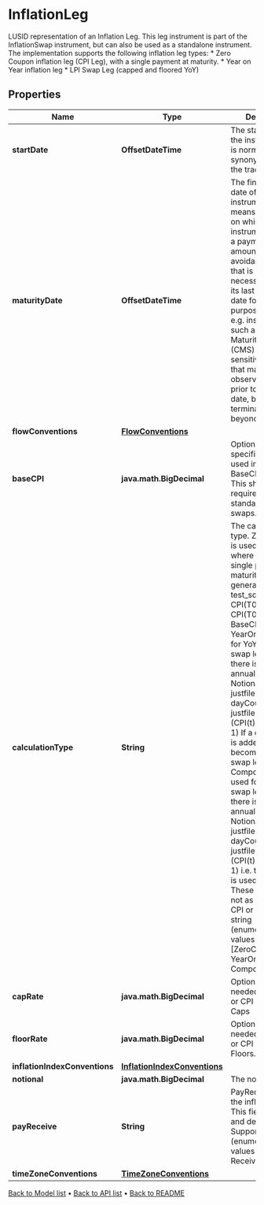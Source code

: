 

# InflationLeg

LUSID representation of an Inflation Leg. This leg instrument is part of the InflationSwap instrument, but can also be used as a standalone instrument. The implementation supports the following inflation leg types: * Zero Coupon inflation leg (CPI Leg), with a single payment at maturity. * Year on Year inflation leg * LPI Swap Leg (capped and floored YoY)

## Properties

| Name | Type | Description | Notes |
|------------ | ------------- | ------------- | -------------|
|**startDate** | **OffsetDateTime** | The start date of the instrument. This is normally synonymous with the trade-date. |  |
|**maturityDate** | **OffsetDateTime** | The final maturity date of the instrument. This means the last date on which the instruments makes a payment of any amount. For the avoidance of doubt, that is not necessarily prior to its last sensitivity date for the purposes of risk; e.g. instruments such as Constant Maturity Swaps (CMS) often have sensitivities to rates that may well be observed or set prior to the maturity date, but refer to a termination date beyond it. |  |
|**flowConventions** | [**FlowConventions**](FlowConventions.md) |  |  |
|**baseCPI** | **java.math.BigDecimal** | Optional BaseCPI, if specified it will be used in place of BaseCPI(StartDate). This should not be required for standard inflation swaps. |  [optional] |
|**calculationType** | **String** | The calculation type. ZeroCoupon is used for CPILegs where there is a single payment at maturity of Notional generate justfile test_sdk (CPI(T) / CPI(T0) - 1) where CPI(T0) is the BaseCPI of this leg YearOnYear is used for YoY and LPI swap legs where there is a series of annual payments Notional generate justfile test_sdk dayCount generate justfile test_sdk (CPI(t) / CPI(t-1) - 1) If a cap and floor is added to this it becomes an LPI swap leg. Compounded is used for inflation swap legs where there is a series of annual payments Notional generate justfile test_sdk dayCount generate justfile test_sdk (CPI(t) / CPI(T0) - 1) i.e. the BaseCPI is used every year. These swaps are not as common as CPI or  Supported string (enumeration) values are: [ZeroCoupon, YearOnYear, Compounded]. |  |
|**capRate** | **java.math.BigDecimal** | Optional cap, needed for LPI Legs or CPI Legs with Caps |  [optional] |
|**floorRate** | **java.math.BigDecimal** | Optional floor, needed for LPI Legs or CPI Legs with Floors. |  [optional] |
|**inflationIndexConventions** | [**InflationIndexConventions**](InflationIndexConventions.md) |  |  |
|**notional** | **java.math.BigDecimal** | The notional |  |
|**payReceive** | **String** | PayReceive flag for the inflation leg. This field is optional and defaults to Pay.  Supported string (enumeration) values are: [Pay, Receive]. |  [optional] |
|**timeZoneConventions** | [**TimeZoneConventions**](TimeZoneConventions.md) |  |  [optional] |



[Back to Model list](../README.md#documentation-for-models) &#8226; [Back to API list](../README.md#documentation-for-api-endpoints) &#8226; [Back to README](../README.md)


